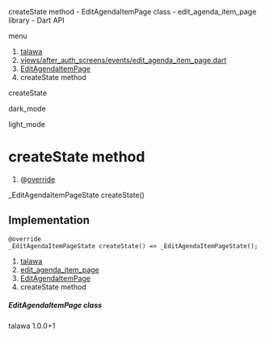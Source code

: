 




createState method - EditAgendaItemPage class - edit\_agenda\_item\_page library - Dart API







menu

1. [talawa](../../index.html)
2. [views/after\_auth\_screens/events/edit\_agenda\_item\_page.dart](../../file-___home_harshil_Desktop_open-source_palisadoes_talawa_lib_views_after_auth_screens_events_edit_agenda_item_page/)
3. [EditAgendaItemPage](../../file-___home_harshil_Desktop_open-source_palisadoes_talawa_lib_views_after_auth_screens_events_edit_agenda_item_page/EditAgendaItemPage-class.html)
4. createState method

createState


dark\_mode

light\_mode




# createState method


1. @[override](https://api.flutter.dev/flutter/dart-core/override-constant.html)

\_EditAgendaItemPageState
createState()

## Implementation

```
@override
_EditAgendaItemPageState createState() => _EditAgendaItemPageState();
```

 


1. [talawa](../../index.html)
2. [edit\_agenda\_item\_page](../../file-___home_harshil_Desktop_open-source_palisadoes_talawa_lib_views_after_auth_screens_events_edit_agenda_item_page/)
3. [EditAgendaItemPage](../../file-___home_harshil_Desktop_open-source_palisadoes_talawa_lib_views_after_auth_screens_events_edit_agenda_item_page/EditAgendaItemPage-class.html)
4. createState method

##### EditAgendaItemPage class





talawa
1.0.0+1






